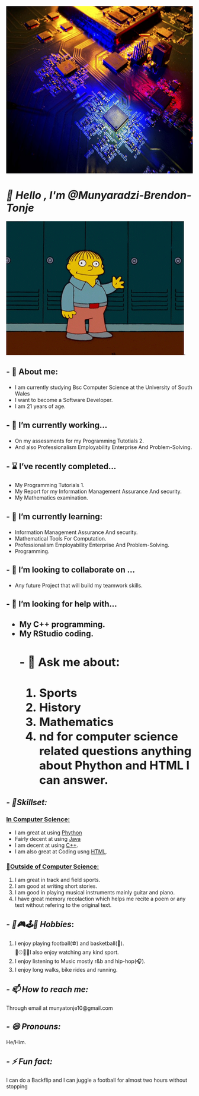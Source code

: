 
<!DOCTYPE html>

<html>
<head>
<title>Munyaradzi Brendon Tonje Github Portfolio Homepage </title>
<meta name= "description" content "This is my Github Portfolio Coded Using Html">
</head>
<body>


<img src="Comp pic.png" width ="1000" height="450" alt="Computer Science Picture">
<h1><i><b><strong>👋 Hello , I'm @Munyaradzi-Brendon-Tonje</h1></i></b></strong> 
<img src="giphy (1).gif" alt= "Hello gif">.
<!-- This is information about my studies and personal details --> 
<section>
        <h2><p>- 👀 About me:</p></h2> 
        <ul>
        <li>I am currently studying Bsc Computer Science at the University of South Wales </li> 
        <li>I want to become a Software Developer.</li>
        <li>I am 21 years of age.</li>
        </ul>
</section>
<section>
        <h2><p>- 🔭 I’m currently working...</p></h2>
        <ul>
        <li>On my assessments for my Programming Tutotials 2.</li> 
        <li>And also Professionalism Employability Enterprise And Problem-Solving.</li>
</section>
<section>
        <h2><p>- ⌛ I’ve recently completed...</p></h2>
        <ul>
        <li>My Programming Tutorials 1.</li>
        <li>My Report for my Information Management Assurance And security.</li>
        <li>My Mathematics examination.</li>
</section>
<section>       
 <p><h2>- 🌱 I’m currently learning:</p></h2> 
<ul>
<li>Information Management Assurance And security.</li>
<li>Mathematical Tools For Computation.</li> 
<li>Professionalism Employability Enterprise And Problem-Solving.</li>
<li>Programming.</li>
        
</section>
<section>
         <h2><p>- 🤝 I’m looking to collaborate on ...</p></h2>
         <ul>
         <li>Any future Project that will build my teamwork skills.</li>
</section>
<section>
       <h2><p>- 🤔 I’m looking for help with...</p><h2> 
       <ul>
       <li>My C++ programming.</li>
       <li>My RStudio coding.</li>
<section>
        <h2><p>- 💬 Ask me about:</p><h2> 
        <ol>
        <li>Sports</li>
        <li>History</li>
        <li>Mathematics</li>
        <li>nd for computer science related questions anything about Phython and HTML I can answer.</li>
</section>
</section>
<section>
        <h2><em>- 🎯Skillset:</em></h2>
        <h3><b><u>In Computer Science:</b></u></h3>
        <ul>
                     <li>I am great at using <u>Phython</u> 
                     <li>Fairly decent at using <u>Java</u></li> 
                     <li>I am decent at using <u>C++</u>.</li>
                     <li>I am also great at Coding usng <u>HTML</u>.</p></strong></li>
        </ul>
</section>
<section>
        <h3><b><u>🏅Outside of Computer Science:</b></u></h3>
        <ol>
                     <li>I am great in track and field sports. 
                     <li>I am good at writing short stories.</li> 
                     <li>I am good in playing musical instruments mainly guitar and piano.</strong></li>
                     <li>I have great memory recolaction which helps me recite a poem or any text without refering to the original text.</li>
        </ol>
</section>
<section>
<h2><p><em>- 🥇🎮🕹️👾 Hobbies</em>:</p></h2> 
<section>
         <ol>
                                 <li>I enjoy playing football(⚽) and basketball(🏀).<br>🥅⚾🎾🏈I also enjoy watching any kind sport.</br></li> 
                                 <li>I enjoy listening to Music mostly r&b and hip-hop(🎧).</li> 
                                 <li>I enjoy long walks, bike rides and running.</li>
         </ol>
</section>
<section>
<h2><i><p>- 📫 How to reach me:</p></i></h2> Through email at munyatonje10@gmail.com
</section>
<section>
<h2><i><p>- 😄 Pronouns:</p></i></h2> He/Him.
</section>
<section>
<h2><i><p><em>- ⚡ Fun fact:</em></i></h2> I can do a Backflip and I can juggle a football for almost two hours without stopping</p>
</section>

</body>
</html>


